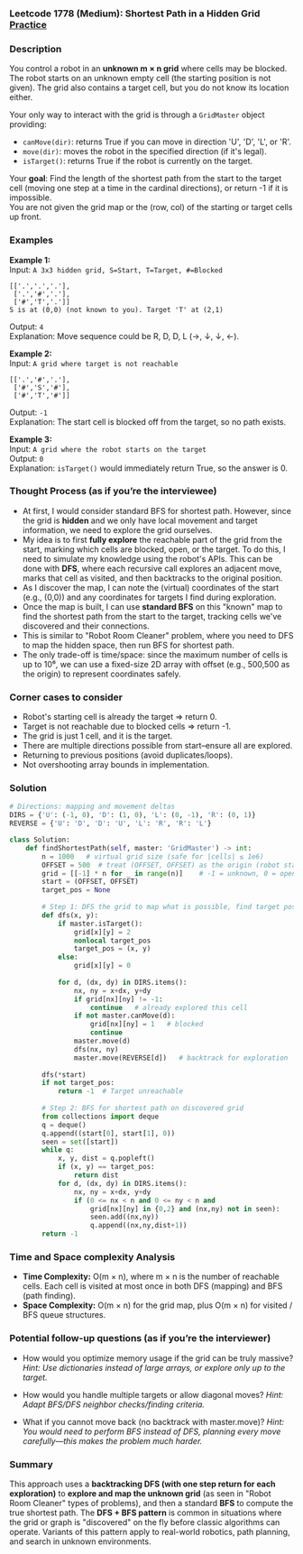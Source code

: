 ### Leetcode 1778 (Medium): Shortest Path in a Hidden Grid [Practice](https://leetcode.com/problems/shortest-path-in-a-hidden-grid)

### Description  
You control a robot in an **unknown m × n grid** where cells may be blocked. The robot starts on an unknown empty cell (the starting position is not given). The grid also contains a target cell, but you do not know its location either.

Your only way to interact with the grid is through a `GridMaster` object providing:
- `canMove(dir)`: returns True if you can move in direction 'U', 'D', 'L', or 'R'.
- `move(dir)`: moves the robot in the specified direction (if it's legal).
- `isTarget()`: returns True if the robot is currently on the target.

Your **goal**: Find the length of the shortest path from the start to the target cell (moving one step at a time in the cardinal directions), or return -1 if it is impossible.  
You are not given the grid map or the (row, col) of the starting or target cells up front.

### Examples  

**Example 1:**  
Input: `A 3x3 hidden grid, S=Start, T=Target, #=Blocked`
```
[['.','.','.'],
 ['.','#','.'],
 ['#','T','.']]
S is at (0,0) (not known to you). Target 'T' at (2,1)
```
Output: `4`  
Explanation: Move sequence could be R, D, D, L (→, ↓, ↓, ←).

**Example 2:**  
Input: `A grid where target is not reachable`
```
[['.','#','.'],
 ['#','S','#'],
 ['#','T','#']]
```
Output: `-1`  
Explanation: The start cell is blocked off from the target, so no path exists.

**Example 3:**  
Input: `A grid where the robot starts on the target`  
Output: `0`  
Explanation: `isTarget()` would immediately return True, so the answer is 0.

### Thought Process (as if you’re the interviewee)  
- At first, I would consider standard BFS for shortest path. However, since the grid is **hidden** and we only have local movement and target information, we need to explore the grid ourselves.
- My idea is to first **fully explore** the reachable part of the grid from the start, marking which cells are blocked, open, or the target. To do this, I need to simulate my knowledge using the robot's APIs. This can be done with **DFS**, where each recursive call explores an adjacent move, marks that cell as visited, and then backtracks to the original position.
- As I discover the map, I can note the (virtual) coordinates of the start (e.g., (0,0)) and any coordinates for targets I find during exploration.
- Once the map is built, I can use **standard BFS** on this "known" map to find the shortest path from the start to the target, tracking cells we've discovered and their connections.
- This is similar to "Robot Room Cleaner" problem, where you need to DFS to map the hidden space, then run BFS for shortest path.
- The only trade-off is time/space: since the maximum number of cells is up to 10⁶, we can use a fixed-size 2D array with offset (e.g., 500,500 as the origin) to represent coordinates safely.

### Corner cases to consider  
- Robot's starting cell is already the target ⇒ return 0.
- Target is not reachable due to blocked cells ⇒ return -1.
- The grid is just 1 cell, and it is the target.
- There are multiple directions possible from start–ensure all are explored.
- Returning to previous positions (avoid duplicates/loops).
- Not overshooting array bounds in implementation.

### Solution

```python
# Directions: mapping and movement deltas
DIRS = {'U': (-1, 0), 'D': (1, 0), 'L': (0, -1), 'R': (0, 1)}
REVERSE = {'U': 'D', 'D': 'U', 'L': 'R', 'R': 'L'}

class Solution:
    def findShortestPath(self, master: 'GridMaster') -> int:
        n = 1000   # virtual grid size (safe for |cells| ≤ 1e6)
        OFFSET = 500  # treat (OFFSET, OFFSET) as the origin (robot start)
        grid = [[-1] * n for _ in range(n)]    # -1 = unknown, 0 = open, 2 = target, 1 = blocked
        start = (OFFSET, OFFSET)
        target_pos = None
        
        # Step 1: DFS the grid to map what is possible, find target position
        def dfs(x, y):
            if master.isTarget():
                grid[x][y] = 2
                nonlocal target_pos
                target_pos = (x, y)
            else:
                grid[x][y] = 0
                
            for d, (dx, dy) in DIRS.items():
                nx, ny = x+dx, y+dy
                if grid[nx][ny] != -1:
                    continue   # already explored this cell
                if not master.canMove(d):
                    grid[nx][ny] = 1   # blocked
                    continue
                master.move(d)
                dfs(nx, ny)
                master.move(REVERSE[d])   # backtrack for exploration
        
        dfs(*start)
        if not target_pos:
            return -1  # Target unreachable
        
        # Step 2: BFS for shortest path on discovered grid
        from collections import deque
        q = deque()
        q.append((start[0], start[1], 0))
        seen = set([start])
        while q:
            x, y, dist = q.popleft()
            if (x, y) == target_pos:
                return dist
            for d, (dx, dy) in DIRS.items():
                nx, ny = x+dx, y+dy
                if (0 <= nx < n and 0 <= ny < n and
                    grid[nx][ny] in {0,2} and (nx,ny) not in seen):
                    seen.add((nx,ny))
                    q.append((nx,ny,dist+1))
        return -1
```

### Time and Space complexity Analysis  

- **Time Complexity:** O(m × n), where m × n is the number of reachable cells. Each cell is visited at most once in both DFS (mapping) and BFS (path finding).
- **Space Complexity:** O(m × n) for the grid map, plus O(m × n) for visited / BFS queue structures.

### Potential follow-up questions (as if you’re the interviewer)  

- How would you optimize memory usage if the grid can be truly massive?
  *Hint: Use dictionaries instead of large arrays, or explore only up to the target.*

- How would you handle multiple targets or allow diagonal moves?
  *Hint: Adapt BFS/DFS neighbor checks/finding criteria.*

- What if you cannot move back (no backtrack with master.move)?
  *Hint: You would need to perform BFS instead of DFS, planning every move carefully—this makes the problem much harder.*

### Summary
This approach uses a **backtracking DFS (with one step return for each exploration)** to **explore and map the unknown grid** (as seen in "Robot Room Cleaner" types of problems), and then a standard **BFS** to compute the true shortest path. The **DFS + BFS pattern** is common in situations where the grid or graph is "discovered" on the fly before classic algorithms can operate. Variants of this pattern apply to real-world robotics, path planning, and search in unknown environments.